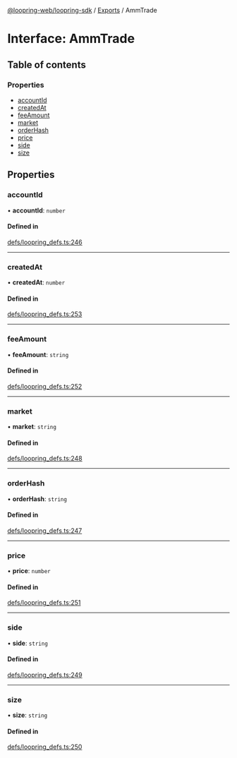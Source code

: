 [@loopring-web/loopring-sdk](../README.md) / [Exports](../modules.md) / AmmTrade

# Interface: AmmTrade

## Table of contents

### Properties

- [accountId](AmmTrade.md#accountid)
- [createdAt](AmmTrade.md#createdat)
- [feeAmount](AmmTrade.md#feeamount)
- [market](AmmTrade.md#market)
- [orderHash](AmmTrade.md#orderhash)
- [price](AmmTrade.md#price)
- [side](AmmTrade.md#side)
- [size](AmmTrade.md#size)

## Properties

### accountId

• **accountId**: `number`

#### Defined in

[defs/loopring_defs.ts:246](https://github.com/Loopring/loopring_sdk/blob/81e0b16/src/defs/loopring_defs.ts#L246)

___

### createdAt

• **createdAt**: `number`

#### Defined in

[defs/loopring_defs.ts:253](https://github.com/Loopring/loopring_sdk/blob/81e0b16/src/defs/loopring_defs.ts#L253)

___

### feeAmount

• **feeAmount**: `string`

#### Defined in

[defs/loopring_defs.ts:252](https://github.com/Loopring/loopring_sdk/blob/81e0b16/src/defs/loopring_defs.ts#L252)

___

### market

• **market**: `string`

#### Defined in

[defs/loopring_defs.ts:248](https://github.com/Loopring/loopring_sdk/blob/81e0b16/src/defs/loopring_defs.ts#L248)

___

### orderHash

• **orderHash**: `string`

#### Defined in

[defs/loopring_defs.ts:247](https://github.com/Loopring/loopring_sdk/blob/81e0b16/src/defs/loopring_defs.ts#L247)

___

### price

• **price**: `number`

#### Defined in

[defs/loopring_defs.ts:251](https://github.com/Loopring/loopring_sdk/blob/81e0b16/src/defs/loopring_defs.ts#L251)

___

### side

• **side**: `string`

#### Defined in

[defs/loopring_defs.ts:249](https://github.com/Loopring/loopring_sdk/blob/81e0b16/src/defs/loopring_defs.ts#L249)

___

### size

• **size**: `string`

#### Defined in

[defs/loopring_defs.ts:250](https://github.com/Loopring/loopring_sdk/blob/81e0b16/src/defs/loopring_defs.ts#L250)
